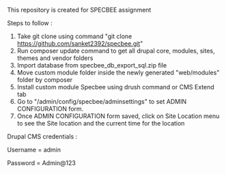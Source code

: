 This repository is created for SPECBEE assignment

Steps to follow :
1. Take git clone using command "git clone https://github.com/sanket2392/specbee.git"
2. Run composer update command to get all drupal core, modules, sites, themes and vendor folders
3. Import database from specbee_db_export_sql.zip file
4. Move custom module folder inside the newly generated "web/modules" folder by composer
5. Install custom module Specbee using drush command or CMS Extend tab
6. Go to "/admin/config/specbee/adminsettings" to set ADMIN CONFIGURATION form.
7. Once ADMIN CONFIGURATION form saved, click on Site Location menu to see the Site location and the current time for the location

Drupal CMS credentials :

Username = admin

Password = Admin@123
